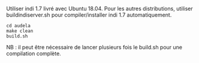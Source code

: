 Utiliser indi 1.7 livré avec Ubuntu 18.04. Pour les autres distributions, utiliser buildindiserver.sh pour compiler/installer indi 1.7 automatiquement.

```
cd audela
make clean
build.sh 
```

NB : il peut être nécessaire de lancer plusieurs fois le build.sh pour une compilation complète.
